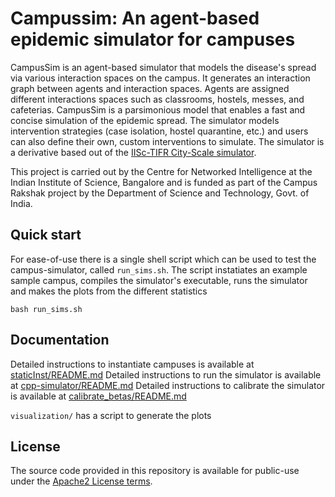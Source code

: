 # Campussim: An agent-based epidemic simulator for campuses

CampusSim is an agent-based simulator that models the disease's spread via various interaction spaces on the campus. It generates an interaction graph between agents and interaction spaces. Agents are assigned different interactions spaces such as classrooms, hostels, messes, and cafeterias. CampusSim is a parsimonious model that enables a fast and concise simulation of the epidemic spread. The simulator models intervention strategies (case isolation, hostel quarantine, etc.) and users can also define their own, custom interventions to simulate. The simulator is a derivative based out of the [IISc-TIFR City-Scale simulator](https://github.com/cni-iisc/epidemic-simulator). 

This project is carried out by the Centre for Networked Intelligence at the Indian Institute of Science, Bangalore and is funded as part of the Campus Rakshak project by the Department of Science and Technology, Govt. of India.

## Quick start

For ease-of-use there is a single shell script which can be used to test the campus-simulator, called `run_sims.sh`.
The script instatiates an example sample campus, compiles the simulator's executable, runs the simulator and makes the plots from the different statistics

```shell
bash run_sims.sh
```

## Documentation
Detailed instructions to instantiate campuses is available at [staticInst/README.md](#)
Detailed instructions to run the simulator is available at [cpp-simulator/README.md](#)
Detailed instructions to calibrate the simulator is available at [calibrate_betas/README.md](#)

`visualization/` has a script to generate the plots



## License
The source code provided in this repository is available for public-use under the [Apache2 License terms](License.md).
